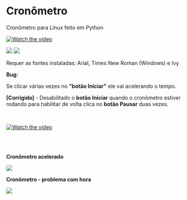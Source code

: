# Cronômetro

Cronômetro para Linux feito em Python

<!-- 
Incorporar um video do YouTube

https://stackoverflow.com/questions/4279611/how-to-embed-a-video-into-github-readme-md 

https://www.ecovida.org.br/docs/manual_site/markdown/commentary/
-->


[![Watch the video](https://img.youtube.com/vi/-UQCLfrqO8g/maxresdefault.jpg)](https://www.youtube.com/watch?v=-UQCLfrqO8g)


![](https://github.com/tuxslack/Cronometro/blob/188701250790b65960b1d69bca05ebbddb9e4e29/Cronometro.png)
![](https://github.com/tuxslack/Cronometro/blob/188701250790b65960b1d69bca05ebbddb9e4e29/Cronometro1.png)



Requer as fontes instaladas: Arial, Times New Roman (Windows) e Ivy


**Bug:**

Se clicar várias vezes no **"botão Iniciar"** ele vai acelerando o tempo.

**[Corrigido]** - Desabilitado o **botão Iniciar** quando o cronômetro estiver rodando para habilitar de volta clica no **botão Pausar** duas vezes.

<br> 

[![Watch the video](https://img.youtube.com/vi/Z2f4XTC84hc/maxresdefault.jpg)](https://www.youtube.com/watch?v=Z2f4XTC84hc)

<br> <br>

**Cronômetro acelerado**

![](https://github.com/tuxslack/Cronometro/blob/36e0239f7c110ef0f7a94a7d2a95f65acf1e350c/cronometro%20acelerado.png)


**Cronômetro - problema com hora**

![](https://github.com/tuxslack/Cronometro/blob/5c8dc9520c0cf9f72f6457cb3125829b5a263290/cronometro%20-%20problema%20com%20hora.png)

